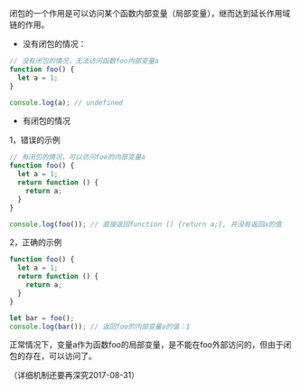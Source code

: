 闭包的一个作用是可以访问某个函数内部变量（局部变量），继而达到延长作用域链的作用。

- 没有闭包的情况：

```js
// 没有闭包的情况，无法访问函数foo内部变量a
function foo() {
  let a = 1;
}

console.log(a); // undefined
```

- 有闭包的情况   

1，错误的示例   

```js
// 有闭包的情况，可以访问foo的内部变量a
function foo() {
  let a = 1;
  return function () {
    return a;
  }
}

console.log(foo()); // 直接返回function () {return a;}, 并没有返回a的值
```

2，正确的示例

```js
function foo() {
  let a = 1;
  return function () {
    return a;
  }
}

let bar = foo();
console.log(bar()); // 返回foo的内部变量a的值：1
```

正常情况下，变量a作为函数foo的局部变量，是不能在foo外部访问的，但由于闭包的存在，可以访问了。

（详细机制还要再深究2017-08-31）
